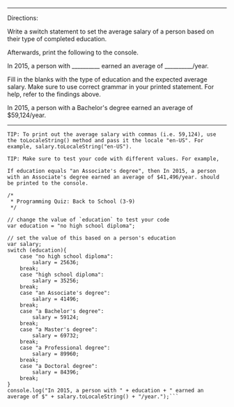 
*********************************************************************************************************
Directions:

Write a switch statement to set the average salary of a person based on their type of completed education.

Afterwards, print the following to the console.

In 2015, a person with __________ earned an average of __________/year.

Fill in the blanks with the type of education and the expected average salary. Make sure to use correct grammar in your printed statement. For help, refer to the findings above.

In 2015, a person with a Bachelor's degree earned an average of $59,124/year.



*********************************************************************************************************


    TIP: To print out the average salary with commas (i.e. 59,124), use the toLocaleString() method and pass it the locale "en-US". For example, salary.toLocaleString("en-US").

    TIP: Make sure to test your code with different values. For example,

    If education equals "an Associate's degree", then In 2015, a person with an Associate's degree earned an average of $41,496/year. should be printed to the console.

```
/*
 * Programming Quiz: Back to School (3-9)
 */

// change the value of `education` to test your code
var education = "no high school diploma";

// set the value of this based on a person's education
var salary;
switch (education){
    case "no high school diploma": 
        salary = 25636;
    break;
    case "high school diploma": 
        salary = 35256;
    break;
    case "an Associate's degree": 
        salary = 41496;
    break;
    case "a Bachelor's degree": 
        salary = 59124;
    break;
    case "a Master's degree": 
        salary = 69732;
    break;
    case "a Professional degree": 
        salary = 89960;
    break;
    case "a Doctoral degree": 
        salary = 84396;
    break;
}
console.log("In 2015, a person with " + education + " earned an average of $" + salary.toLocaleString() + "/year.");```
